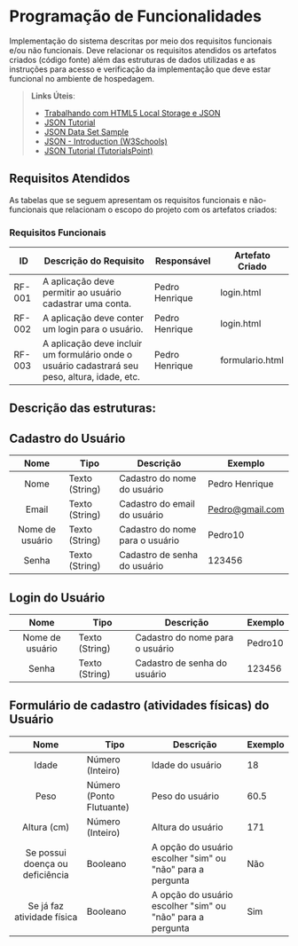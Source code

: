 # Programação de Funcionalidades

Implementação do sistema descritas por meio dos requisitos funcionais e/ou não funcionais. Deve relacionar os requisitos atendidos os artefatos criados (código fonte) além das estruturas de dados utilizadas e as instruções para acesso e verificação da implementação que deve estar funcional no ambiente de hospedagem.

> **Links Úteis**:
>
> - [Trabalhando com HTML5 Local Storage e JSON](https://www.devmedia.com.br/trabalhando-com-html5-local-storage-e-json/29045)
> - [JSON Tutorial](https://www.w3resource.com/JSON)
> - [JSON Data Set Sample](https://opensource.adobe.com/Spry/samples/data_region/JSONDataSetSample.html)
> - [JSON - Introduction (W3Schools)](https://www.w3schools.com/js/js_json_intro.asp)
> - [JSON Tutorial (TutorialsPoint)](https://www.tutorialspoint.com/json/index.htm)

## Requisitos Atendidos

As tabelas que se seguem apresentam os requisitos funcionais e não-funcionais que relacionam o escopo do projeto com os artefatos criados:

### Requisitos Funcionais

|ID    | Descrição do Requisito | Responsável | Artefato Criado |
|------|------------------------|------------|-----------------|
|RF-001| A aplicação deve permitir ao usuário cadastrar uma conta. | Pedro Henrique | login.html |
|RF-002| A aplicação deve conter um login para o usuário. | Pedro Henrique | login.html |
|RF-003| A aplicação deve incluir um formulário onde o usuário cadastrará seu peso, altura, idade, etc. | Pedro Henrique | formulario.html |

## Descrição das estruturas:

## Cadastro do Usuário
|  **Nome**      | **Tipo**          | **Descrição**                             | **Exemplo**                                    |
|:--------------:|-------------------|-------------------------------------------|------------------------------------------------|
| Nome             | Texto (String)  | Cadastro do nome do usuário           | Pedro Henrique                                       |
| Email         | Texto (String)            | Cadastro do email do usuário                       | Pedro@gmail.com                                  |
| Nome de usuário       | Texto (String)             | Cadastro do nome para o usuário                       | Pedro10                            |
| Senha  | Texto (String)  | Cadastro de senha do usuário | 123456                                              |

## Login do Usuário
|  **Nome**      | **Tipo**          | **Descrição**                             | **Exemplo**                                    |
|:--------------:|-------------------|-------------------------------------------|------------------------------------------------|
| Nome de usuário       | Texto (String)             | Cadastro do nome para o usuário                       | Pedro10                            |
| Senha  | Texto (String)  | Cadastro de senha do usuário | 123456                                              |

## Formulário de cadastro (atividades físicas) do Usuário
|  **Nome**      | **Tipo**          | **Descrição**                             | **Exemplo**                                    |
|:--------------:|-------------------|-------------------------------------------|------------------------------------------------|
| Idade             | Número (Inteiro)  | Idade do usuário           | 18                                      |
| Peso        | Número (Ponto Flutuante)            | Peso do usuário                       | 60.5                                  |
| Altura (cm)       | Número (Inteiro)             | Altura do usuário                       | 171                          |
| Se possui doença ou deficiência  | Booleano  | A opção do usuário escolher "sim" ou "não" para a pergunta | Não                                              |
| Se já faz atividade física  | Booleano  | A opção do usuário escolher "sim" ou "não" para a pergunta | Sim                                              |


